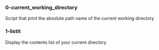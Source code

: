 ### 0-current_working_directory
Script that print the absolute path name of the current working directory

### 1-listit
Display the contents list of your current directory
